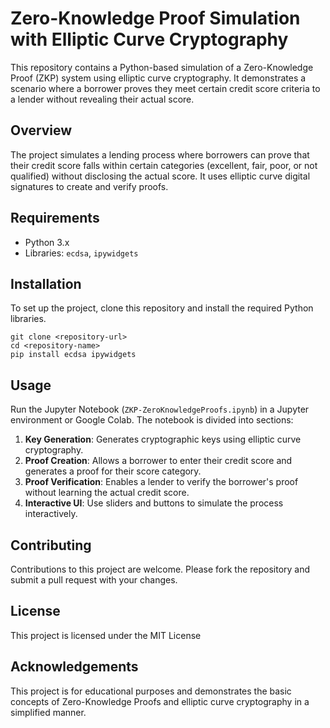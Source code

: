 # Zero-Knowledge Proof Simulation with Elliptic Curve Cryptography

This repository contains a Python-based simulation of a Zero-Knowledge Proof (ZKP) system using elliptic curve cryptography. It demonstrates a scenario where a borrower proves they meet certain credit score criteria to a lender without revealing their actual score.

## Overview

The project simulates a lending process where borrowers can prove that their credit score falls within certain categories (excellent, fair, poor, or not qualified) without disclosing the actual score. It uses elliptic curve digital signatures to create and verify proofs.

## Requirements

- Python 3.x
- Libraries: `ecdsa`, `ipywidgets`

## Installation

To set up the project, clone this repository and install the required Python libraries.

```
git clone <repository-url>
cd <repository-name>
pip install ecdsa ipywidgets
```


## Usage

Run the Jupyter Notebook (`ZKP-ZeroKnowledgeProofs.ipynb`) in a Jupyter environment or Google Colab. The notebook is divided into sections:

1. **Key Generation**: Generates cryptographic keys using elliptic curve cryptography.
2. **Proof Creation**: Allows a borrower to enter their credit score and generates a proof for their score category.
3. **Proof Verification**: Enables a lender to verify the borrower's proof without learning the actual credit score.
4. **Interactive UI**: Use sliders and buttons to simulate the process interactively.

## Contributing

Contributions to this project are welcome. Please fork the repository and submit a pull request with your changes.

## License

This project is licensed under the MIT License 

## Acknowledgements

This project is for educational purposes and demonstrates the basic concepts of Zero-Knowledge Proofs and elliptic curve cryptography in a simplified manner.
